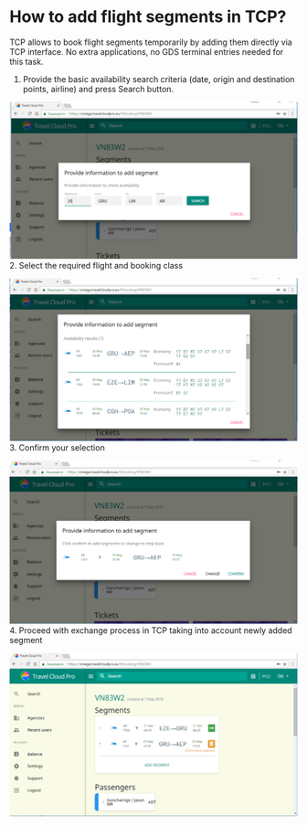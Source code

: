# How to add flight segments in TCP?

TCP allows to book flight segments temporarily by adding them directly via TCP interface. No extra applications, no GDS terminal entries needed for this task.

1. Provide the basic availability search criteria \(date, origin and destination points, airline\) and press Search button.

![](/assets/Search.png)2. Select the required flight and booking class

![](/assets/FlightSelection.png)3. Confirm your selection

![](/assets/ConfirmSegmentSelection.png)4. Proceed with exchange process in TCP taking into account newly added segment

![](/assets/SegmentAdded.png)

